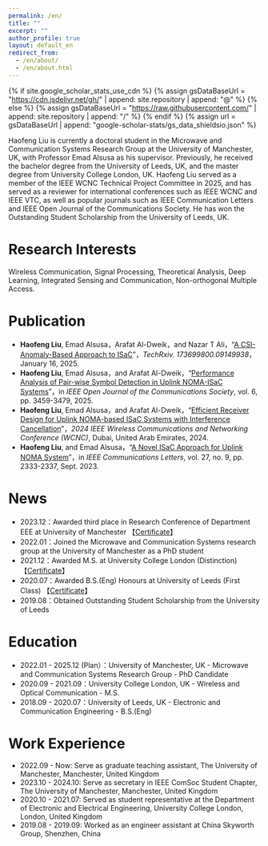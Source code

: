 ```yaml
---
permalink: /en/
title: ""
excerpt: ""
author_profile: true
layout: default_en
redirect_from: 
  - /en/about/
  - /en/about.html
---
```


{% if site.google_scholar_stats_use_cdn %}
{% assign gsDataBaseUrl = "https://cdn.jsdelivr.net/gh/" | append: site.repository | append: "@" %}
{% else %}
{% assign gsDataBaseUrl = "https://raw.githubusercontent.com/" | append: site.repository | append: "/" %}
{% endif %}
{% assign url = gsDataBaseUrl | append: "google-scholar-stats/gs_data_shieldsio.json" %}

<span class='anchor' id='about-me'></span>

Haofeng Liu is currently a doctoral student in the Microwave and Communication Systems Research Group at the University of Manchester, UK, with Professor Emad Alsusa as his supervisor. Previously, he received the bachelor degree from the University of Leeds, UK, and the master degree from University College London, UK. Haofeng Liu served as a member of the IEEE WCNC Technical Project Committee in 2025, and has served as a reviewer for international conferences such as IEEE WCNC and IEEE VTC, as well as popular journals such as IEEE Communication Letters and IEEE Open Journal of the Communications Society. He has won the Outstanding Student Scholarship from the University of Leeds, UK.

# Research Interests
Wireless Communication, Signal Processing, Theoretical Analysis, Deep Learning, Integrated Sensing and Communication, Non-orthogonal Multiple Access.

# Publication
- **Haofeng Liu**, Emad Alsusa，Arafat Al-Dweik，and Nazar T Ali，“<a href="https://www.techrxiv.org/users/781077/articles/1258272-a-csi-anomaly-based-approach-to-isac">A CSI-Anomaly-Based Approach to ISaC</a>”，*TechRxiv. 173699800.09149938*，January 16, 2025.
- **Haofeng Liu**, Emad Alsusa，and Arafat Al-Dweik，“<a href="https://ieeexplore.ieee.org/document/10946973">Performance Analysis of Pair-wise Symbol Detection in Uplink NOMA-ISaC Systems</a>”，in *IEEE Open Journal of the Communications Society*, vol. 6, pp. 3459-3479, 2025.
- **Haofeng Liu**, Emad Alsusa，and Arafat Al-Dweik，“<a href="https://ieeexplore.ieee.org/document/10571144/">Efficient Receiver Design for Uplink NOMA-based ISaC Systems with Interference Cancellation</a>”，*2024 IEEE Wireless Communications and Networking Conference (WCNC)*, Dubai, United Arab Emirates, 2024.
- **Haofeng Liu**, and Emad Alsusa，“<a href="https://ieeexplore.ieee.org/document/10192417">A Novel ISaC Approach for Uplink NOMA System</a>”，in *IEEE Communications Letters*, vol. 27, no. 9, pp. 2333-2337, Sept. 2023.


# News
- 2023.12：Awarded third place in Research Conference of Department EEE at University of Manchester 【<a href="/images/Poster_conference.pdf" target="_blank">Certificate</a>】
- 2022.01：Joined the Microwave and Communication Systems research group at the University of Manchester as a PhD student
- 2021.12：Awarded M.S. at University College London (Distinction) 【<a href="/images/Master.pdf" target="_blank">Certificate</a>】
- 2020.07：Awarded B.S.(Eng) Honours at University of Leeds (First Class) 【<a href="/images/Bachelor.pdf" target="_blank">Certificate</a>】
- 2019.08：Obtained Outstanding Student Scholarship from the University of Leeds

# Education
- 2022.01 - 2025.12 (Plan）：University of Manchester, UK - Microwave and Communication Systems Research Group - PhD Candidate
- 2020.09 - 2021.09：University College London, UK - Wireless and Optical Communication - M.S. 
- 2018.09 - 2020.07：University of Leeds, UK - Electronic and Communication Engineering - B.S.(Eng)

# Work Experience
- 2022.09 - Now: Serve as graduate teaching assistant, The University of Manchester, Manchester, United Kingdom
- 2023.10 - 2024.10: Serve as secretary in IEEE ComSoc Student Chapter, The University of Manchester, Manchester, United Kingdom
- 2020.10 - 2021.07: Served as student representative at the Department of Electronic and Electrical Engineering, University College London, London, United Kingdom
- 2019.08 - 2019.09: Worked as an engineer assistant at China Skyworth Group, Shenzhen, China
